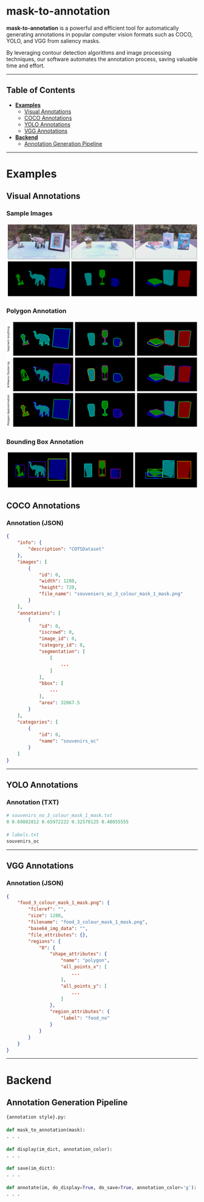 **<h1>mask-to-annotation</h1>**
<!-- Describe the software -->
**mask-to-annotation** is a powerful and efficient tool for automatically generating annotations in popular computer vision formats such as COCO, YOLO, and VGG from saliency masks.

By leveraging contour detection algorithms and image processing techniques, our software automates the annotation process, saving valuable time and effort.



<hr>

**<h2 name="coco-annotations">Table of Contents</h2>**

- **[Examples](#examples)**
  - [Visual Annotations](#visual-annotations)
  - [COCO Annotations](#coco-annotations)
  - [YOLO Annotations](#yolo-annotations)
  - [VGG Annotations](#vgg-annotations)
- **[Backend](#backend)**
  - [Annotation Generation Pipeline](#annotation-pipeline)

<hr>

**<h1 name="examples">Examples</h1>**

**<h2 name="visual-annotations">Visual Annotations</h2>**
<!-- Show images -->
<h3>Sample Images</h3>

<p align="center"><img src='./Evaluation/Figures/Original vs Mask Multiple.png'></p>


<h3>Polygon Annotation</h3>
<p align="center"><img src='./Evaluation/Figures/COCO_VGG_Results_Multiple.png'></p>

<h3>Bounding Box Annotation</h3>
<p align="center"><img src='./Evaluation/Figures/YOLO_Results_Multiple.png'></p>

**<h2 name="coco-annotations">COCO Annotations</h2>**
<!-- Show json output -->
<h3>Annotation (JSON)</h3>

```json
{
    "info": {
        "description": "COTSDataset"
    },
    "images": [
        {
            "id": 0,
            "width": 1280,
            "height": 720,
            "file_name": "souveniers_oc_3_colour_mask_1_mask.png"
        }
    ],
    "annotations": [
        {
            "id": 0,
            "iscrowd": 0,
            "image_id": 0,
            "category_id": 0,
            "segmentation": [
                [
                    ...
                ]
            ],
            "bbox": [
                ...
            ],
            "area": 32067.5
        }
    ],
    "categories": [
        {
            "id": 0,
            "name": "souvenirs_oc"
        }
    ]
}
```

<hr>

**<h2 name="yolo-annotations">YOLO Annotations</h2>**
<!-- Show txt output -->
<h3>Annotation (TXT)</h3>

```python
# souvenirs_no_3_colour_mask_1_mask.txt
0 0.69882812 0.65972222 0.32578125 0.48055555

# labels.txt
souvenirs_oc
```

<hr>

**<h2 name="vgg-annotations">VGG Annotations</h2>**
<!-- Show json output -->
<h3>Annotation (JSON)</h3>

```json
{
    "food_3_colour_mask_1_mask.png": {
        "fileref": "",
        "size": 1280,
        "filename": "food_3_colour_mask_1_mask.png",
        "base64_img_data": "",
        "file_attributes": {},
        "regions": {
            "0": {
                "shape_attributes": {
                    "name": "polygon",
                    "all_points_x": [
                        ...
                    ],
                    "all_points_y": [
                        ...
                    ]
                },
                "region_attributes": {
                    "label": "food_no"
                }
            }
        }
    }
}
```

<hr>

**<h1 name="backend">Backend</h1>**
**<h2 name="annotation-pipeline">Annotation Generation Pipeline</h2>**
```python
{annotation style}.py:

def mask_to_annotation(mask):
. . .

def display(im_dict, annotation_color):
. . .

def save(im_dict):
. . .

def annotate(im, do_display=True, do_save=True, annotation_color='g'):
. . .

```

